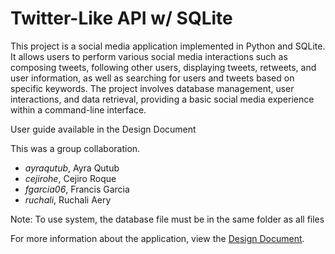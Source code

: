 # Twitter-Like API w/ SQLite
This project is a social media application implemented in Python and SQLite. It allows users to perform various social media interactions such as composing tweets, following other users, displaying tweets, retweets, and user information, as well as searching for users and tweets based on specific keywords. The project involves database management, user interactions, and data retrieval, providing a basic social media experience within a command-line interface.

User guide available in the Design Document

This was a group collaboration. 

- *ayraqutub*, Ayra Qutub
- *cejirohe*, Cejiro Roque
- *fgarcia06*, Francis Garcia 
- *ruchali*, Ruchali Aery
  
Note: To use system, the database file must be in the same folder as all files

For more information about the application, view the [Design Document](https://github.com/ayraqutub/Twitter-Like-API-SQLite-/blob/main/Design%20Document.pdf).
